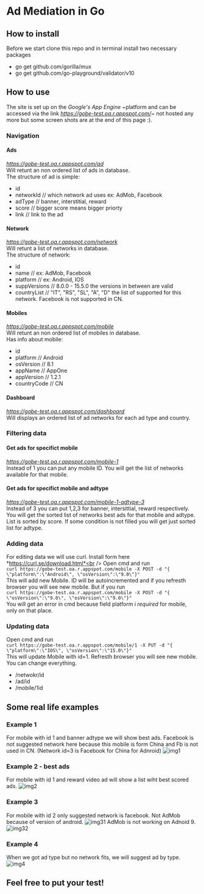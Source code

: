 # Ad Mediation in Go
## How to install
Before we start clone this repo and in terminal install two necessary packages
* go get github.com/gorilla/mux
* go get github.com/go-playground/validator/v10

## How to use
The site is set up on the *Google's App Engine* ~platform and can be accessed via the link *https://gobe-test.oa.r.appspot.com/*~
not hosted any more but some screen shots are at the end of this page :).

### Navigation
#### Ads
*https://gobe-test.oa.r.appspot.com/ad* <br />
Will retunt an non ordered list of ads in database. <br />
The structure of ad is simple: 
* id
* networkId // which network ad uses ex: AdMob, Facebook
* adType // banner, interstitial, reward
* score // bigger score means bigger priorty
* link // link to the ad
#### Network
*https://gobe-test.oa.r.appspot.com/network* <br />
Will retunt a list of networks in database. <br />
The structure of network: 
* id
* name // ex: AdMob, Facebook
* platform // ex: Android, IOS 
* suppVersions // 8.0.0 - 15.5.0 the versions in between are valid
* countryList // "IT", "RS", "SL", "A", "D" the list of supported for this network. Facebook is not supported in CN.
#### Mobiles
*https://gobe-test.oa.r.appspot.com/mobile* <br />
Will retunt an non ordered list of mobiles in database. <br />
Has info about mobile:
* id
* platform // Android
* osVersion // 8.1
* appName // AppOne
* appVersion // 1.2.1
* countryCode // CN
#### Dashboard
*https://gobe-test.oa.r.appspot.com/dashboard* <br />
Will displays an ordered list of ad networks for each ad type and country.
### Filtering data
#### Get ads for specifict mobile
*https://gobe-test.oa.r.appspot.com/mobile-1* <br />
Instead of 1 you can put any mobile ID.
You will get the list of networks available for that mobile.
#### Get ads for specifict mobile and adtype
*https://gobe-test.oa.r.appspot.com/mobile-1-adtype-3* <br />
Instead of 3 you can put 1,2,3 for banner, intersittial, reward respectively.<br />
You will get the sorted list of networks best ads for that mobile and adtype.<br />
List is sorted by score. If some condition is not filled you will get just sorted list for adtype.<br />
### Adding data
For editing data we will use curl. Install form here *https://curl.se/download.html*<br />
Open cmd and run <br />
`curl https://gobe-test.oa.r.appspot.com/mobile -X POST -d "{ \"platform\":\"Android\", \"osVersion\":\"9.0\"}"`<br />
This will add new Mobile. ID will be autoincremented and if you refresth browser you will see new mobile. But if you run <br />
`curl https://gobe-test.oa.r.appspot.com/mobile -X POST -d "{ \"osVersion\":\"9.0\", \"osVersion\":\"9.0\"}"`<br />
You will get an error in cmd because field platform i *required* for mobile, only on that place.
### Updating data
Open cmd and run <br />
`curl https://gobe-test.oa.r.appspot.com/mobile/1 -X PUT -d "{ \"platform\":\"IOS\", \"osVersion\":\"15.0\"}"`<br />
This will update Mobile with id=1. Refresth browser you will see new mobile. You can change everything. <br />
* /netwokr/id
* /ad/id
* /mobile/1id
## Some real life examples
### Example 1
For mobile with id 1 and banner adtype we will show best ads.
Facebook is not suggested network here because this mobile is form China and Fb is not used in CN. (Network id=3 is Facebook for China for Adnroid)
![img1](https://user-images.githubusercontent.com/39196212/165958495-79b9dfe7-86b8-4eef-bccf-d57eb2fd1546.png)

### Example 2 - best ads
For mobile with id 1 and reward video ad will show a list wiht best scored ads.
![img2](https://user-images.githubusercontent.com/39196212/165959487-051717cd-95c2-4e07-a85e-3b7c88fe2650.png)

### Example 3
For mobile with id 2 only suggested network is facebook. Not AdMob because of version of android.
![img31](https://user-images.githubusercontent.com/39196212/165961002-e5e9419f-2da4-4dad-8450-ea3522349b74.png)
AdMob is not working on Adnoid 9.
![img32](https://user-images.githubusercontent.com/39196212/165961060-9739caac-9abf-4c05-9669-f2abd9805600.png)

### Example 4
When we got ad type but no network fits, we will suggest ad by type.
![img4](https://user-images.githubusercontent.com/39196212/165961622-61384246-164e-4cee-9093-39b86c1ae65c.png)

## Feel free to put your test!
